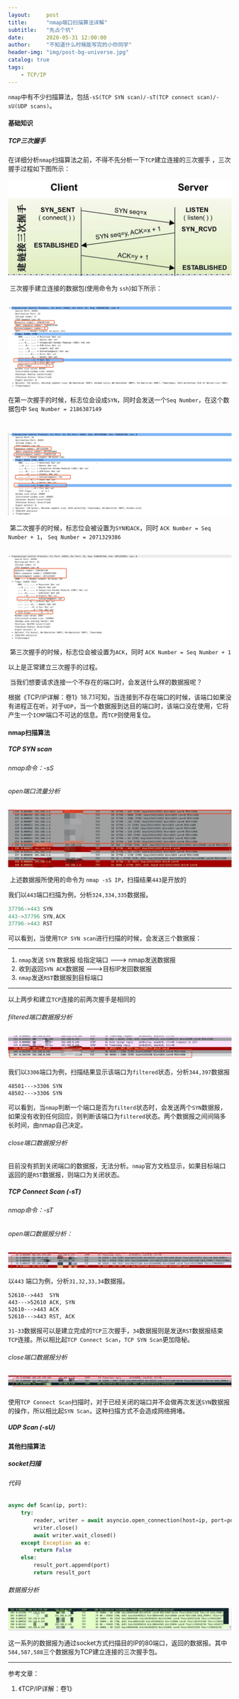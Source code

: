 ```yaml
---
layout:     post
title:      "nmap端口扫描算法详解"
subtitle:   "先占个坑"
date:       2020-05-31 12:00:00
author:     "不知道什么时候能写完的小你同学"
header-img: "img/post-bg-universe.jpg"
catalog: true
tags:
    - TCP/IP 
---
```


`nmap`中有不少扫描算法，包括`-sS(TCP SYN scan)/-sT(TCP connect scan)/-sU(UDP scans)`。

#### 基础知识

##### TCP三次握手

在详细分析`nmap`扫描算法之前，不得不先分析一下`TCP`建立连接的三次握手 ，三次握手过程如下图所示：

![img](/img/in-post/tcp_three_handshakes.jpg)



​		三次握手建立连接的数据包(使用命令为 `ssh`)如下所示：

​		![tcp第一次握手](/img/tcp_three_0.jpg)

​		在第一次握手的时候，标志位会设成`SYN`，同时会发送一个`Seq Number`，在这个数据包中 `Seq Number = 2186387149`

​		

![TCP建立连接第二次握手](/img/tcp_1.jpg)

​	第二次握手的时候，标志位会被设置为`SYN和ACK`，同时 `ACK Number = Seq Number + 1`， `Seq Number = 2071329386`

​	![TCP建立连接第三次握手](/img/tcp_2.jpg)

​	第三次握手的时候，标志位会被设置为`ACK`，同时 `ACK Number = Seq Number + 1`

以上是正常建立三次握手的过程。

​	当我们想要请求连接一个不存在的端口时，会发送什么样的数据报呢？

根据《TCP/IP详解：卷1》18.7.1可知，当连接到不存在端口的时候，该端口如果没有进程正在听，对于`UDP`，当一个数据报到达目的端口时，该端口没在使用，它将产生一个`ICMP`端口不可达的信息。而`TCP`则使用复位。

#### nmap扫描算法

##### TCP SYN scan

###### nmap命令：-sS

###### open端口流量分析

![](/img/nmap_sS_1.jpg)

​																		上述数据报所使用的命令为 `nmap -sS IP`，扫描结果`443`是开放的

我们以`443`端口扫描为例，分析`324,334,335`数据报。

```c
37796->443 SYN
443->37796 SYN,ACK
37796->443 RST
```

可以看到，当使用`TCP SYN scan`进行扫描的时候，会发送三个数据报：

---

1. `nmap`发送 `SYN` 数据报 给指定端口 ---> nmap发送数据报
2. 收到返回`SYN ACK`数据报 --->目标IP发回数据报
3. `nmap`发送`RST`数据报到目标端口

---

以上两步和建立`TCP`连接的前两次握手是相同的

###### filtered端口数据报分析

![](/img/nmap_sS_2.jpg)

我们以`3306`端口为例，扫描结果显示该端口为`filtered`状态，分析`344,397`数据报

```
48501--->3306 SYN
48502--->3306 SYN
```

可以看到，当`nmap`判断一个端口是否为`filterd`状态时，会发送两个`SYN`数据报，如果没有收到任何回应，则判断该端口为`filtered`状态。两个数据报之间间隔多长时间，由nmap自己决定。

###### close端口数据报分析

目前没有抓到关闭端口的数据报，无法分析。`nmap`官方文档显示，如果目标端口返回的是`RST`数据报，则端口为关闭状态。

##### TCP Connect Scan (-sT)

###### nmap命令：-sT

###### open端口数据报分析：

![](/img/nmap_sT_1.jpg)

以`443` 端口为例，分析`31,32,33,34`数据报。

```
52610-->443  SYN
443--->52610 ACK, SYN
52610--->443 ACK
52610--->443 RST, ACK
```

`31-33`数据报可以是建立完成的`TCP`三次握手，`34`数据报则是发送`RST`数据报结束`TCP`连接。所以相比起`TCP Connect Scan`，`TCP SYN Scan`更加隐秘。

###### close端口数据报分析

![](/img/nmap_sT_2.jpg)

使用`TCP Connect Scan`扫描时，对于已经关闭的端口并不会做再次发送`SYN`数据报的操作，所以相比起`SYN Scan`，这种扫描方式不会造成网络拥堵。

##### UDP Scan (-sU)

#### 其他扫描算法

##### socket扫描

###### 代码

```python
async def Scan(ip, port):
    try:
        reader, writer = await asyncio.open_connection(host=ip, port=port)
        writer.close()
        await writer.wait_closed()
    except Exception as e:
        return False
    else:
        result_port.append(port)
        return result_port
```

###### 数据报分析

![](/img/socket_1.jpg)

这一系列的数据报为通过socket方式扫描目的IP的80端口，返回的数据报。其中`584,587,588`三个数据报为TCP建立连接的三次握手包。



---

参考文章：

1. 《TCP/IP详解：卷1》
